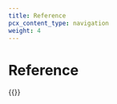 ```yaml
---
title: Reference
pcx_content_type: navigation
weight: 4
---
```


# Reference

{{<directory-listing>}}
